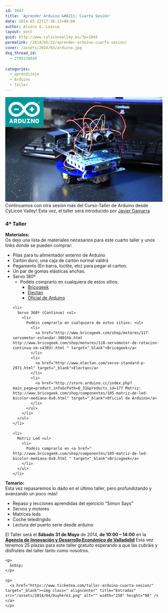 ```yaml
---
id: 1043
title: 'Aprender Arduino &#8211; Cuarta Sesión'
date: 2014-05-22T17:36:13+00:00
author: Alvaro G. Loaisa
layout: post
guid: http://www.cyliconvalley.es/?p=1043
permalink: /2014/05/22/aprender-arduino-cuarta-sesion/
cover: /assets/2014/03/arduino.jpg
dsq_thread_id:
  - 2705134849

categories:
  - aprendizaje
  - Arduino
  - Taller
---
```

 <img class="aligncenter" title="arduino" src="/assets/2014/03/arduino.jpg" alt="" width="500" height="333" />Continuamos con otra sesión más del Curso-Taller de Arduino desde CyLicon Valley! Esta vez, el taller será introducido por <a href="https://twitter.com/nhpatt" target="_blank">Javier Gamarra</a>

### **4º Taller**

<div>
  <strong>Materiales:</strong>
</div>

<div>
  Os dejo una lista de materiales necesarios para este cuarto taller y unos links donde se pueden comprar:
</div>

<div>
  <ul>
    <li>
      Pilas para tu alimentador externo de Arduino
    </li>
    <li>
      Cartón duro, una caja de cartón normal valdrá
    </li>
    <li>
      Pegamento (En barra, loctite, etc) para pegar el carton.
    </li>
    <li>
      Un par de gomas elásticas anchas.
    </li>
    <li>
      Servo 180º <ul>
        <li>
          Podéis comprarlo en cualquiera de estos sitios: <ul>
            <li>
              <a href="http://www.bricogeek.com/shop/motores/120-servomotor-miniatura-hd-1160a.html http://www.bricogeek.com/shop/servomotores/468-micro-servo-miniatura-digital-ds65hb.html" target="_blank">Bricogeek</a>
            </li>
            <li>
              <a href="http://www.electan.com/servo-miniatura-hd1160a-p-2972.html " target="_blank">Electan</a>
            </li>
            <li>
              <a href="http://store.arduino.cc/index.php?main_page=product_info&cPath=6_31&products_id=176 " target="_blank">Oficial de Arduino</a>
            </li>
          </ul>
        </li>
      </ul>
    </li>
    
    <li>
      Servo 360º (Continuo) <ul>
        <li>
          Podéis comprarlo en cualquiera de estos sitios: <ul>
            <li>
              <a href="http://www.bricogeek.com/shop/motores/117-servomotor-estandar-3001hb.html http://www.bricogeek.com/shop/motores/118-servomotor-de-rotacion-continua-sm-s4303r.html " target="_blank">Bricogeek</a>
            </li>
            <li>
              <a href="http://www.electan.com/servo-standard-p-2971.html" target="_blank">Electan</a>
            </li>
            <li>
              <a href="http://store.arduino.cc/index.php?main_page=product_info&cPath=6_31&products_id=177 Matriz: http://www.bricogeek.com/shop/componentes/105-matriz-de-led-bicolor-mediana-8x8.html" target="_blank">Oficial de Arduino</a>
            </li>
          </ul>
        </li>
      </ul>
    </li>
    
    <li>
      Matriz Led <ul>
        <li>
          Podéis comprarlo en <a href=" http://www.bricogeek.com/shop/componentes/105-matriz-de-led-bicolor-mediana-8x8.html " target="_blank">Bricogeek</a>
        </li>
      </ul>
    </li>
  </ul>
  
  <div>
  </div>
</div>

<div>
  <strong>Temario:</strong>
</div>

<div>
  Esta vez repasaremos lo dado en el último taller, pero profundizando y avanzando un poco más!
</div>

<div>
  <ul>
    <li>
      Repaso y lecciones aprendidas del ejercicio &#8220;Simon Says&#8221;
    </li>
    <li>
      Servos y motores
    </li>
    <li>
      Matrices leds
    </li>
    <li>
      Coche teledirigido
    </li>
    <li>
      Lectura del puerto serie desde arduino
    </li>
  </ul>
  
  <div>
    <p>
      El Taller será el <strong>Sábado 31 de Mayo</strong> de 2014, <strong>de 10:00 – 14:00</strong> en la <a href="http://www.valladolidadelante.es/lang/agencia/?refbol=agencia&refsec=agencia_donde-estamos" target="_blank"><strong>Agencia de Innovación y Desarrollo Económico de Valladolid</strong></a> Esta vez tenemos 25 plazas para este taller gratuito esperando a que las cubráis y disfrutéis del taller tanto como nosotros.
    </p>
    
    <p>
      &nbsp;
    </p>
    
    <p>
      <a href="https://www.ticketea.com/taller-arduino-cuarta-sesion/" target="_blank"><img class=" aligncenter" title="Entradas" src="/assets/2014/04/buyhere1.png" alt="" width="250" height="90" /></a>
    </p>
  </div>
</div>